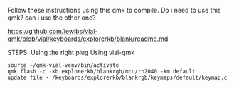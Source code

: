 Follow these instructions using this qmk to compile.
Do i need to use this qmk? can i use the other one?

https://github.com/lewibs/vial-qmk/blob/vial/keyboards/explorerkb/blank/readme.md

STEPS:
Using the right plug
Using vial-qmk
```
source ~/qmk-vial-venv/bin/activate
qmk flash -c -kb explorerkb/blankrgb/mcu/rp2040 -km default
update file - /keyboards/explorerkb/blankrgb/keymaps/default/keymap.c
```
